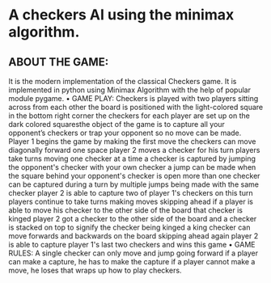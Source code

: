 # A checkers AI using the minimax algorithm.

## ABOUT THE GAME:
It is the modern implementation of the classical Checkers game. It is 
implemented in python using Minimax Algorithm with the help of 
popular module pygame.
• GAME PLAY:
Checkers is played with two players sitting across from each other the 
board is positioned with the light-colored square in the bottom right 
corner the checkers for each player are set up on the dark colored 
squaresthe object of the game is to capture all your opponent’s checkers 
or trap your opponent so no move can be made.
Player 1 begins the game by making the first move the checkers can 
move diagonally forward one space player 2 moves a checker for his turn 
players take turns moving one checker at a time a checker is captured by 
jumping the opponent's checker with your own checker a jump can be 
made when the square behind your opponent's checker is open more 
than one checker can be captured during a turn by multiple jumps being
made with the same checker player 2 is able to capture two of player 1's
checkers on this turn players continue to take turns making moves
skipping ahead if a player is able to move his checker to the other side of
the board that checker is kinged player 2 got a checker to the other side 
of the board and a checker is stacked on top to signify the checker being 
kinged a king checker can move forwards and backwards on the board
skipping ahead again player 2 is able to capture player 1's last two 
checkers and wins this game
• GAME RULES:
A single checker can only move and jump going forward if a player can 
make a capture, he has to make the capture if a player cannot make a 
move, he loses that wraps up how to play checkers.

